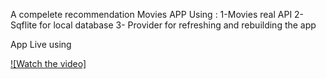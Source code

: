 A compelete recommendation Movies APP Using :
1-Movies real API
2-Sqflite for local database 
3- Provider for refreshing and rebuilding the app 

App Live using 


[![Watch the video]](https://www.youtube.com/watch?v=6ueOiv8m2Yc)
